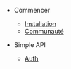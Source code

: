 - Commencer

  - [Installation](fr/start/install.md)
  - [Communauté](fr/start/community.md)

- Simple API

  - [Auth](fr/simpleapi/auth.md)